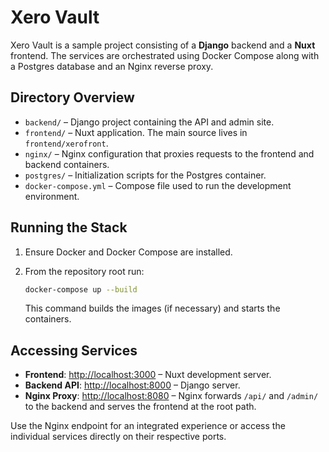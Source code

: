 # Xero Vault

Xero Vault is a sample project consisting of a **Django** backend and a **Nuxt** frontend.  The services are orchestrated using Docker Compose along with a Postgres database and an Nginx reverse proxy.

## Directory Overview

- `backend/` – Django project containing the API and admin site.
- `frontend/` – Nuxt application. The main source lives in `frontend/xerofront`.
- `nginx/` – Nginx configuration that proxies requests to the frontend and backend containers.
- `postgres/` – Initialization scripts for the Postgres container.
- `docker-compose.yml` – Compose file used to run the development environment.

## Running the Stack

1. Ensure Docker and Docker Compose are installed.
2. From the repository root run:

   ```bash
   docker-compose up --build
   ```

   This command builds the images (if necessary) and starts the containers.

## Accessing Services

- **Frontend**: [http://localhost:3000](http://localhost:3000) – Nuxt development server.
- **Backend API**: [http://localhost:8000](http://localhost:8000) – Django server.
- **Nginx Proxy**: [http://localhost:8080](http://localhost:8080) – Nginx forwards `/api/` and `/admin/` to the backend and serves the frontend at the root path.

Use the Nginx endpoint for an integrated experience or access the individual services directly on their respective ports.
